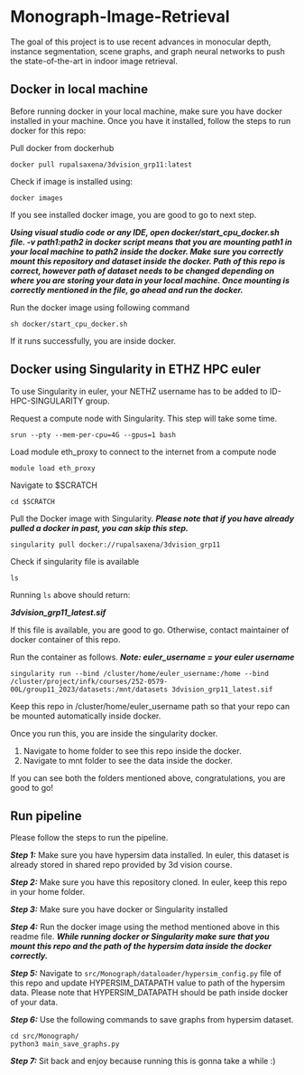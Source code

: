 # Monograph-Image-Retrieval
The goal of this project is to use recent advances in monocular depth, instance segmentation, scene graphs, and graph neural networks to push the state-of-the-art in indoor image retrieval.


## Docker in local machine
Before running docker in your local machine, make sure you have docker installed in your machine.
Once you have it installed, follow the steps to run docker for this repo:


Pull docker from dockerhub
```
docker pull rupalsaxena/3dvision_grp11:latest
```
Check if image is installed using:
```
docker images
```
If you see installed docker image, you are good to go to next step. 

***Using visual studio code or any IDE, open docker/start_cpu_docker.sh file. -v path1:path2 in docker script means that you are mounting path1 in your local machine to path2 inside the docker. Make sure you correctly mount this repository and dataset inside the docker. Path of this repo is correct, however path of dataset needs to be changed depending on where you are storing your data in your local machine. Once mounting is correctly mentioned in the file, go ahead and run the docker.***

Run the docker image using following command
```
sh docker/start_cpu_docker.sh
```
If it runs successfully, you are inside docker.


## Docker using Singularity in ETHZ HPC euler
To use Singularity in euler, your NETHZ username has to be added to ID-HPC-SINGULARITY group.

Request a compute node with Singularity. This step will take some time. 
```
srun --pty --mem-per-cpu=4G --gpus=1 bash
```

Load module eth_proxy to connect to the internet from a compute node
```
module load eth_proxy
```
Navigate to $SCRATCH
```
cd $SCRATCH
```
Pull the Docker image with Singularity. ***Please note that if you have already pulled a docker in past, you can skip this step.***
```
singularity pull docker://rupalsaxena/3dvision_grp11
```
Check if singularity file is available
```
ls 
```
Running ```ls``` above should return:


***3dvision_grp11_latest.sif***

If this file is available, you are good to go. Otherwise, contact maintainer of docker container of this repo. 


Run the container as follows. ***Note: euler_username = your euler username***
```
singularity run --bind /cluster/home/euler_username:/home --bind /cluster/project/infk/courses/252-0579-00L/group11_2023/datasets:/mnt/datasets 3dvision_grp11_latest.sif 
```
Keep this repo in /cluster/home/euler_username path so that your repo can be mounted automatically inside docker.

Once you run this, you are inside the singularity docker. 
1. Navigate to home folder to see this repo inside the docker.
2. Navigate to mnt folder to see the data inside the docker.

If you can see both the folders mentioned above, congratulations, you are good to go!

## Run pipeline

Please follow the steps to run the pipeline.

***Step 1:*** Make sure you have hypersim data installed. In euler, this dataset is already stored in shared repo provided by 3d vision course.

***Step 2:*** Make sure you have this repository cloned. In euler, keep this repo in your home folder. 

***Step 3:*** Make sure you have docker or Singularity installed 

***Step 4:*** Run the docker image using the method mentioned above in this readme file. ***While running docker or Singularity make sure that you mount this repo and the path of the hypersim data inside the docker correctly.***

***Step 5:*** Navigate to ```src/Monograph/dataloader/hypersim_config.py``` file of this repo and update HYPERSIM_DATAPATH value to path of the hypersim data. Please note that HYPERSIM_DATAPATH should be path inside docker of your data.

***Step 6:*** Use the following commands to save graphs from hypersim dataset.

```
cd src/Monograph/
python3 main_save_graphs.py
```
***Step 7:*** Sit back and enjoy because running this is gonna take a while :)


